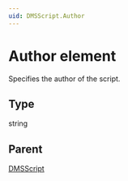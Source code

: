 ```yaml
---
uid: DMSScript.Author
---
```


# Author element

Specifies the author of the script.

## Type

string

## Parent

[DMSScript](xref:DMSScript)
